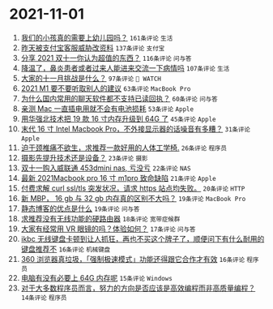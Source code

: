 # 2021-11-01

1. [我们的小孩真的需要上幼儿园吗？](https://www.v2ex.com/t/812085) `161条评论` `生活`
1. [昨天被支付宝客服威胁改资料](https://www.v2ex.com/t/812030) `137条评论` `支付宝`
1. [分享 2021 双十一你认为超值的东西？](https://www.v2ex.com/t/812001) `116条评论` `问与答`
1. [降温了，鼻炎患者或者过来人能进来交流一下病情吗](https://www.v2ex.com/t/812006) `107条评论` `生活`
1. [大家的十一月挑战是什么？](https://www.v2ex.com/t/812002) `97条评论` ` WATCH`
1. [2021 M1 要不要听取别人的建议](https://www.v2ex.com/t/811993) `63条评论` `MacBook Pro`
1. [为什么国内常用的聊天软件都不支持已读回执？](https://www.v2ex.com/t/812110) `60条评论` `问与答`
1. [亲测 Mac 一直插电用就不会有电池损耗](https://www.v2ex.com/t/812066) `53条评论` `Apple`
1. [用华强北技术把 19 款 16 寸内存升级到 64G 了](https://www.v2ex.com/t/812021) `45条评论` `Apple`
1. [末代 16 寸 Intel Macbook Pro，不外接显示器的话噪音有多糟？](https://www.v2ex.com/t/812121) `31条评论` `Apple`
1. [迫于颈椎痛不欲生，求推荐一款好用的人体工学椅.](https://www.v2ex.com/t/812048) `26条评论` `程序员`
1. [摄影先提升技术还是设备？](https://www.v2ex.com/t/812143) `23条评论` `摄影`
1. [双十一购入威联通 453dmini nas, 亏没亏](https://www.v2ex.com/t/812042) `22条评论` `NAS`
1. [最新 2021Macbook pro 16 寸 m1pro 致命缺陷](https://www.v2ex.com/t/811989) `21条评论` `Apple`
1. [付费求解 curl ssl/tls 突发状况，请求 https 站点均失败。](https://www.v2ex.com/t/812102) `20条评论` `HTTP`
1. [新 MBP， 16 gb 与 32 gb 内存真的区别不大吗？](https://www.v2ex.com/t/812160) `19条评论` `MacBook Pro`
1. [静态博客的优点是什么](https://www.v2ex.com/t/812106) `19条评论` `问与答`
1. [求推荐没有无线功能的硬路由器](https://www.v2ex.com/t/812145) `18条评论` `宽带症候群`
1. [大家有经常用 VR 眼镜的吗？体验如何？](https://www.v2ex.com/t/812148) `17条评论` `问与答`
1. [ikbc 无线键盘卡顿到让人抓狂，再也不买这个牌子了，顺便问下有什么耐用的键盘推荐不](https://www.v2ex.com/t/812173) `16条评论` `机械键盘`
1. [360 浏览器真垃圾，「强制极速模式」功能还得跟它合作才有效](https://www.v2ex.com/t/812064) `16条评论` `程序员`
1. [电脑有没有必要上 64G 内存呢](https://www.v2ex.com/t/812095) `15条评论` `Windows`
1. [对于大多数程序员而言，努力的方向是否应该是高效编程而非高质量编程？](https://www.v2ex.com/t/812136) `14条评论` `程序员`
